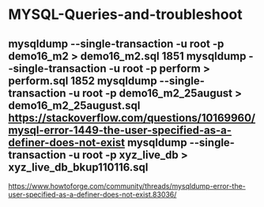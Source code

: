 # MYSQL-Queries-and-troubleshoot

 mysqldump --single-transaction  -u root -p demo16_m2 > demo16_m2.sql
 1851  mysqldump --single-transaction -u root -p perform > perform.sql
 1852  mysqldump --single-transaction  -u root -p demo16_m2_25august > demo16_m2_25august.sql
https://stackoverflow.com/questions/10169960/mysql-error-1449-the-user-specified-as-a-definer-does-not-exist
mysqldump --single-transaction -u root -p xyz_live_db > xyz_live_db_bkup110116.sql
---------------------------------------------------------------------------------------------------------------


https://www.howtoforge.com/community/threads/mysqldump-error-the-user-specified-as-a-definer-does-not-exist.83036/
